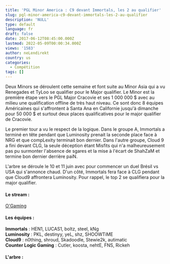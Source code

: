 ```yaml
---
title: 'PGL Minor America : C9 devant Immortals, les 2 au qualifier'
slug: pgl-minor-america-c9-devant-immortals-les-2-au-qualifier
description: 'NULL'
type: default
language: fr
draft: false
date: 2017-06-12T08:45:00.000Z
lastmod: 2022-05-09T00:00:34.000Z
views: '1583'
author: neLendirekt
country: us
categories:
  - Compétition
tags: []
---
```

Deux Minors se déroulent cette semaine et font suite au Minor Asia qui a vu Renegades et TyLoo se qualifier pour le Major qualifier. Le Minor est la première étape vers le PGL Major Cracovie et ses 1 000 000 $ avec au milieu une qualification offline de très haut niveau. Ce sont donc 8 équipes Américaines qui s'affrontent à Santa Ana en Californie jusqu'à dimanche pour 50 000 $ et surtout deux places qualificatives pour le major qualifier de Cracovie.

Le premier tour a vu le respect de la logique. Dans le groupe A, Immortals a terminé en tête pendant que Luminosity prenait la seconde place face à NRG et que compLexity terminait bon dernier. Dans l'autre groupe, Cloud 9 a fini devant CLG, la seule déception étant Misfits qui n'a malheureusement pas pu surmonter l'absence de sgares et la mise à l'écart de ShahZaM et termine bon dernier derrière paiN.

L'arbre se déroule le 10 et 11 juin avec pour commencer un duel Brésil vs USA qui s'annonce chaud. D'un côté, Immortals fera face à CLG pendant que Cloud9 affrontera Luminosity. Pour rappel, le top 2 se qualifiera pour la major qualifier.

#### **Le stream :** 

[O'Gaming](https://www.twitch.tv/ogamingcs)

#### **Les équipes :** 

**Immortals** : HEN1, LUCAS1, boltz, steel, kNg  
**Luminosity** : PKL, destinyy, yeL, shz, SHOOWTiME  
**Cloud9** : n0thing, shroud, Skadoodle, Stewie2k, autimatic  
**Counter Logic Gaming** : Cutler, koosta, nehtE, FNS, Rickeh

#### **L'arbre :**
